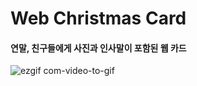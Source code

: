 # Web Christmas Card

#### 연말, 친구들에게 사진과 인사말이 포함된 웹 카드


![ezgif com-video-to-gif](https://user-images.githubusercontent.com/71453094/102963604-daffb200-452c-11eb-97b4-3071f1c70c05.gif)
